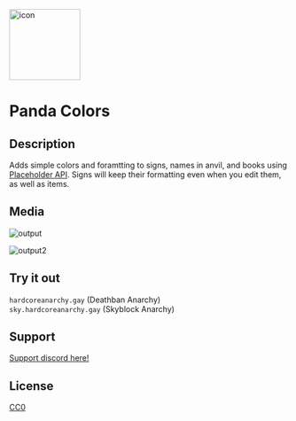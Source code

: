 <img width="128" height="128" alt="icon" src="https://github.com/user-attachments/assets/38365598-7338-446a-9b17-a42a6999926c" />

# Panda Colors

## Description

Adds simple colors and foramtting to signs, names in anvil, and books using [Placeholder API](https://placeholders.pb4.eu/user/text-format/#colors).
Signs will keep their formatting even when you edit them, as well as items. 

## Media

![output](https://github.com/user-attachments/assets/29237d11-1039-4343-aebe-f27d9d040a42)

![output2](https://github.com/user-attachments/assets/e69244da-9950-408b-a112-8fa45af04440)

## Try it out
`hardcoreanarchy.gay`   (Deathban Anarchy)  
`sky.hardcoreanarchy.gay`   (Skyblock Anarchy)

## Support

[Support discord here!]( https://discord.gg/3tP3Tqu983)

## License

[CC0](https://creativecommons.org/public-domain/cc0/)
